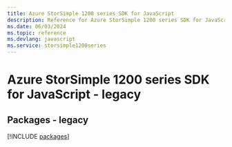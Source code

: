 ```yaml
---
title: Azure StorSimple 1200 series SDK for JavaScript
description: Reference for Azure StorSimple 1200 series SDK for JavaScript
ms.date: 06/03/2024
ms.topic: reference
ms.devlang: javascript
ms.service: storsimple1200series
---
```

# Azure StorSimple 1200 series SDK for JavaScript - legacy
## Packages - legacy
[!INCLUDE [packages](storsimple-1200-series-index.md)]